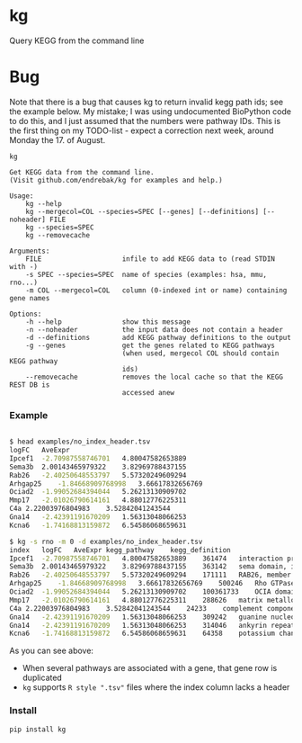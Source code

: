# kg
Query KEGG from the command line

# Bug
Note that there is a bug that causes kg to return invalid kegg path ids; see the example below. My mistake; I was using undocumented BioPython code to do this, and I just assumed that the numbers were pathway IDs. This is the first thing on my TODO-list - expect a correction next week, around Monday the 17. of August.

```
kg

Get KEGG data from the command line.
(Visit github.com/endrebak/kg for examples and help.)

Usage:
    kg --help
    kg --mergecol=COL --species=SPEC [--genes] [--definitions] [--noheader] FILE
    kg --species=SPEC
    kg --removecache

Arguments:
    FILE                    infile to add KEGG data to (read STDIN with -)
    -s SPEC --species=SPEC  name of species (examples: hsa, mmu, rno...)
    -m COL --mergecol=COL   column (0-indexed int or name) containing gene names

Options:
    -h --help               show this message
    -n --noheader           the input data does not contain a header
    -d --definitions        add KEGG pathway definitions to the output
    -g --genes              get the genes related to KEGG pathways
                            (when used, mergecol COL should contain KEGG pathway
                            ids)
    --removecache           removes the local cache so that the KEGG REST DB is
                            accessed anew
```

### Example

```bash

$ head examples/no_index_header.tsv
logFC	AveExpr
Ipcef1	-2.70987558746701	4.80047582653889
Sema3b	2.00143465979322	3.82969788437155
Rab26	-2.40250648553797	5.57320249609294
Arhgap25	-1.84668909768998	3.66617832656769
Ociad2	-1.99052684394044	5.26213130909702
Mmp17	-2.01026790614161	4.88012776225311
C4a	2.22003976804983	3.52842041243544
Gna14	-2.42391191670209	1.56313048066253
Kcna6	-1.74168813159872	6.54586068659631

$ kg -s rno -m 0 -d examples/no_index_header.tsv
index	logFC	AveExpr	kegg_pathway	kegg_definition
Ipcef1	-2.70987558746701	4.80047582653889	361474	 interaction protein for cytohesin exchange factors 1
Sema3b	2.00143465979322	3.82969788437155	363142	 sema domain, immunoglobulin domain (Ig), short basic domain, secreted, (semaphorin) 3B; K06840 semaphorin 3
Rab26	-2.40250648553797	5.57320249609294	171111	 RAB26, member RAS oncogene family; K07913 Ras-related protein Rab-26
Arhgap25	-1.84668909768998	3.66617832656769	500246	 Rho GTPase activating protein 25
Ociad2	-1.99052684394044	5.26213130909702	100361733	 OCIA domain containing 2
Mmp17	-2.01026790614161	4.88012776225311	288626	 matrix metallopeptidase 17; K07997 matrix metalloproteinase-17 (membrane-inserted) [EC:3.4.24.-]
C4a	2.22003976804983	3.52842041243544	24233	 complement component 4A (Rodgers blood group); K03989 complement component 4
Gna14	-2.42391191670209	1.56313048066253	309242	 guanine nucleotide binding protein, alpha 14; K04636 guanine nucleotide-binding protein subunit alpha-14
Gna14	-2.42391191670209	1.56313048066253	314046	 ankyrin repeat and MYND domain containing 2
Kcna6	-1.74168813159872	6.54586068659631	64358	 potassium channel, voltage gated shaker related subfamily A, member 6; K04879 potassium voltage-gated channel Shaker-related subfamily A member 6
```

As you can see above:
* When several pathways are associated with a gene, that gene row is duplicated
* `kg` supports `R style ".tsv"` files where the index column lacks a header

### Install

```bash
pip install kg
```
